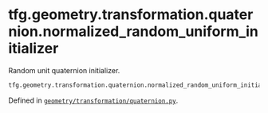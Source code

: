 <div itemscope itemtype="http://developers.google.com/ReferenceObject">
<meta itemprop="name" content="tfg.geometry.transformation.quaternion.normalized_random_uniform_initializer" />
<meta itemprop="path" content="Stable" />
</div>

# tfg.geometry.transformation.quaternion.normalized_random_uniform_initializer

Random unit quaternion initializer.

``` python
tfg.geometry.transformation.quaternion.normalized_random_uniform_initializer()
```



Defined in [`geometry/transformation/quaternion.py`](https://cs.corp.google.com/#piper///depot/google3/third_party/py/tensorflow_graphics/geometry/transformation/quaternion.py).

<!-- Placeholder for "Used in" -->
